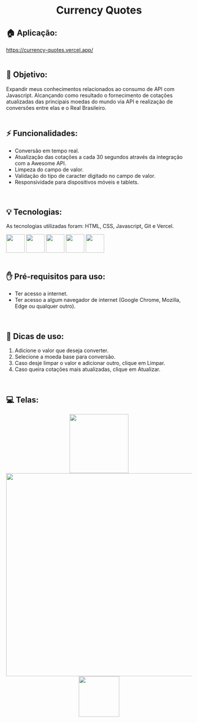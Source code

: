 <h1 align="center">
  Currency Quotes
</h1>

## 🏠 Aplicação:
https://currency-quotes.vercel.app/
<br><br>

## 🎯 Objetivo:
Expandir meus conhecimentos relacionados ao consumo de API com Javascript. Alcançando como resultado o fornecimento de cotações atualizadas das principais moedas do mundo via API e realização de conversões entre elas e o Real Brasileiro.
<br><br>

## ⚡ Funcionalidades:
<ul>
  <li>Conversão em tempo real.</li>
  <li>Atualização das cotações a cada 30 segundos através da integração com a Awesome API.</li>
  <li>Limpeza do campo de valor.</li>
  <li>Validação do tipo de caracter digitado no campo de valor.</li>
  <li>Responsividade para dispositivos móveis e tablets.</li>
</ul>
<br>

## 💡 Tecnologias:
As tecnologias utilizadas foram: HTML, CSS, Javascript, Git e Vercel.
<div display: "flex" justify-content="center">
  <img width="50px" src="https://cdn.jsdelivr.net/gh/devicons/devicon@latest/icons/html5/html5-original.svg"/>
  <img width="50px" src="https://cdn.jsdelivr.net/gh/devicons/devicon@latest/icons/css3/css3-original.svg"/>
  <img width="50px" src="https://cdn.jsdelivr.net/gh/devicons/devicon@latest/icons/javascript/javascript-original.svg"/>
  <img width="50px" src="https://cdn.jsdelivr.net/gh/devicons/devicon@latest/icons/git/git-original.svg"/>
  <img width="50px" src="https://cdn.jsdelivr.net/gh/devicons/devicon@latest/icons/vercel/vercel-original.svg"/>
</div>
<br>
      
## ✋ Pré-requisitos para uso:
<ul>    
  <li>Ter acesso a internet.</li>
  <li>Ter acesso a algum navegador de internet (Google Chrome, Mozilla, Edge ou qualquer outro).</li>
</ul>
<br>

## 📙 Dicas de uso:
  <ol>
      <li>Adicione o valor que deseja converter.</li>
      <li>Selecione a moeda base para conversão.</li>
      <li>Caso desje limpar o valor e adicionar outro, clique em Limpar.</li>
      <li>Caso queira cotações mais atualizadas, clique em Atualizar.</li>
  </ol>
  <br>
  
## 💻 Telas:
<div align="center">
  <img src="https://github.com/tiagorodri-dev/currency-quotes/assets/68871083/93439b2b-671f-4161-9af7-ed89f76e13ac" width="160">
  <img src="https://github.com/tiagorodri-dev/currency-quotes/assets/68871083/7652fdb2-3d62-49de-afe6-b2279fe5f16b" width="550">
  <img src="https://github.com/tiagorodri-dev/currency-quotes/assets/68871083/60200a75-f553-4959-9206-75b2d1e63488" width="110">
</div>
